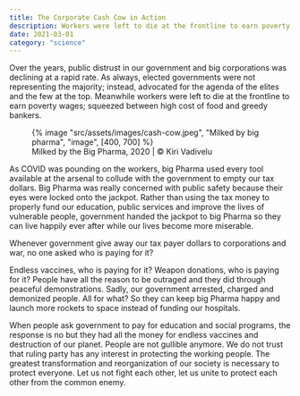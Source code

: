```yaml
---
title: The Corporate Cash Cow in Action
description: Workers were left to die at the frontline to earn poverty wages; meanwhile, big Pharma milked all the tax dollars
date: 2021-03-01
category: "science"
---
```


Over the years, public distrust in our government and big corporations was declining at a rapid rate. As always, elected governments were not representing the majority; instead, advocated for the agenda of the elites and the few at the top. Meanwhile workers were left to die at the frontline to earn poverty wages; squeezed between high cost of food and greedy bankers.

<!-- excerpt -->

<figure>
{% image "src/assets/images/cash-cow.jpeg", "Milked by big pharma", "image", [400, 700] %}
<figcaption>Milked by the Big Pharma, 2020 | © Kiri Vadivelu</figcaption>
</figure>

As COVID was pounding on the workers, big Pharma used every tool available at the arsenal to collude with the government to empty our tax dollars. Big Pharma was really concerned with public safety because their eyes were locked onto the jackpot. Rather than using the tax money to properly fund our education, public services and improve the lives of vulnerable people, government handed the jackpot to big Pharma so they can live happily ever after while our lives become more miserable.

Whenever government give away our tax payer dollars to corporations and war, no one asked who is paying for it?

Endless vaccines, who is paying for it? Weapon donations, who is paying for it? People have all the reason to be outraged and they did through peaceful demonstrations. Sadly, our government arrested, charged and demonized people. All for what? So they can keep big Pharma happy and launch more rockets to space instead of funding our hospitals.

When people ask government to pay for education and social programs, the response is no but they had all the money for endless vaccines and destruction of our planet. People are not gullible anymore. We do not trust that ruling party has any interest in protecting the working people. The greatest transformation and reorganization of our society is necessary to protect everyone. Let us not fight each other, let us unite to protect each other from the common enemy.
